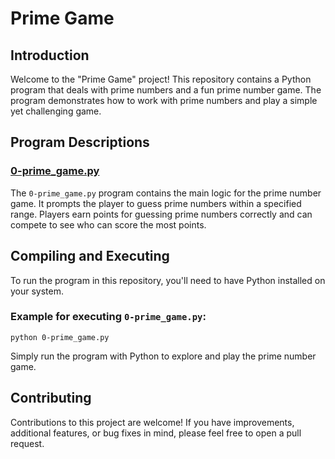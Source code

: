 # Prime Game

## Introduction

Welcome to the "Prime Game" project! This repository contains a Python program that deals with prime numbers and a fun prime number game. The program demonstrates how to work with prime numbers and play a simple yet challenging game.

## Program Descriptions

### [0-prime_game.py](https://github.com/iakev/alx-interview/blob/main/0x0A-primegame/0-prime_game.py)

The `0-prime_game.py` program contains the main logic for the prime number game. It prompts the player to guess prime numbers within a specified range. Players earn points for guessing prime numbers correctly and can compete to see who can score the most points.

## Compiling and Executing

To run the program in this repository, you'll need to have Python installed on your system.

### Example for executing `0-prime_game.py`:

```shell
python 0-prime_game.py
```

Simply run the program with Python to explore and play the prime number game.

## Contributing

Contributions to this project are welcome! If you have improvements, additional features, or bug fixes in mind, please feel free to open a pull request.
